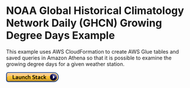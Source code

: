 NOAA Global Historical Climatology Network Daily (GHCN) Growing Degree Days Example
===================================================================================


This example uses AWS CloudFormation to create AWS Glue tables and saved queries in Amazon Athena so that it is possible to examine the growing degree days for a given weather station.

[![cloudformation-launch-stack](cloudformation/cloudformation-launch-stack.png)](https://console.aws.amazon.com/cloudformation/home?region=us-east-1#/stacks/new?stackName=GHCN-GDD&templateURL=https://s3.amazonaws.com/docs.opendata.aws/cloudformation/ghcn-gdd.yaml)

